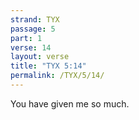```yaml
---
strand: TYX
passage: 5
part: 1
verse: 14
layout: verse
title: "TYX 5:14"
permalink: /TYX/5/14/
---
```

You have given me so much.
